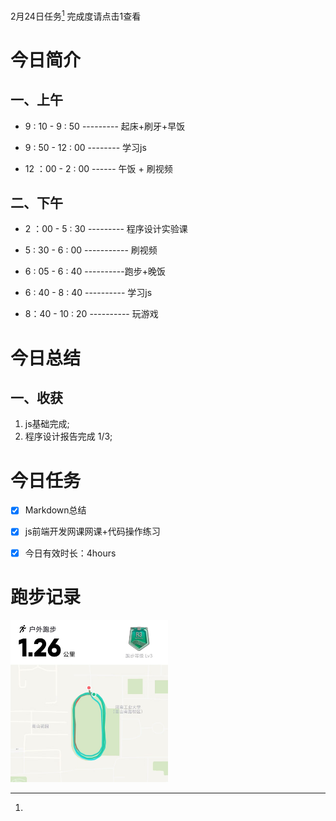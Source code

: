 <a herf="">2月24日任务[^1]</a> 完成度请点击1查看

# <font face="仿宋">今日简介 </font>


## <font face="楷体"> 一、上午</font>
- 9 : 10 - 9 : 50 --------- 起床+刷牙+早饭
  
- 9 : 50 - 12 : 00 -------- 学习js
  
- 12 ：00 - 2 : 00 ------ 午饭 + 刷视频

## <font face="楷体"> 二、下午</font>

- 2 ：00 - 5 : 30 --------- 程序设计实验课
  
- 5 : 30 - 6 : 00 ----------- 刷视频


- 6 : 05 - 6 : 40 ----------跑步+晚饭
  

  
- 6 : 40 - 8 : 40 ---------- 学习js
  
  
- 8：40 - 10 : 20 ---------- 玩游戏


# <font face="仿宋">今日总结 </font>


## <font face="楷体"> 一、收获</font>
1. js基础完成;
2. 程序设计报告完成 1/3;

 



# <font face="仿宋">今日任务 </font>
 [^1]:
   - [x] Markdown总结
    
   - [x] js前端开发网课网课+代码操作练习
   - [x] 今日有效时长：4hours






# <font face="仿宋">跑步记录 </font>
<img src="/img/ran_2-24.jpg" style="width:50%">